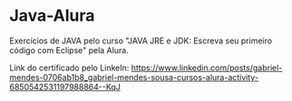 # Java-Alura
Exercícios de JAVA pelo curso "JAVA JRE e JDK: Escreva seu primeiro código com Eclipse" pela Alura.

Link do certificado pelo LinkeIn: https://www.linkedin.com/posts/gabriel-mendes-0706ab1b8_gabriel-mendes-sousa-cursos-alura-activity-6850542531197988864--KqJ
